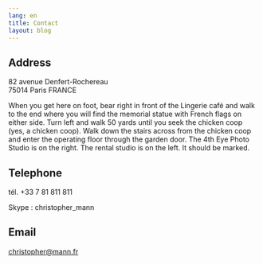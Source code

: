 ```yaml
---
lang: en
title: Contact
layout: blog 
---
```


## Address

82 avenue Denfert-Rochereau  
75014 Paris
FRANCE

When you get here on foot, bear right in front of the Lingerie café and walk to the end where you will find the memorial statue with French flags on either side. Turn left and walk 50 yards until you seek the chicken coop (yes, a chicken coop). Walk down the stairs across from the chicken coop and enter the operating floor through the garden door. The 4th Eye Photo Studio is on the right. The rental studio is on the left. It should be marked.

## Telephone

tél. +33 7 81 811 811

Skype : christopher_mann

## Email

[christopher@mann.fr](mailto:christopher@mann.fr)